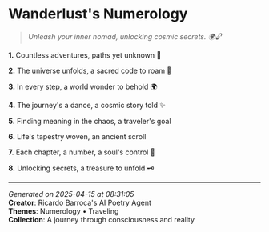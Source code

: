 # Wanderlust's Numerology

> *Unleash your inner nomad, unlocking cosmic secrets. 🌍🔓*

**1.** Countless adventures, paths yet unknown 🌌


**2.** The universe unfolds, a sacred code to roam 🔢


**3.** In every step, a world wonder to behold 🌍


**4.** The journey's a dance, a cosmic story told ✨


**5.** Finding meaning in the chaos, a traveler's goal


**6.** Life's tapestry woven, an ancient scroll


**7.** Each chapter, a number, a soul's control 🎲


**8.** Unlocking secrets, a treasure to unfold 🗝️



---

*Generated on 2025-04-15 at 08:31:05*  
**Creator**: Ricardo Barroca's AI Poetry Agent  
**Themes**: Numerology • Traveling  
**Collection**: A journey through consciousness and reality